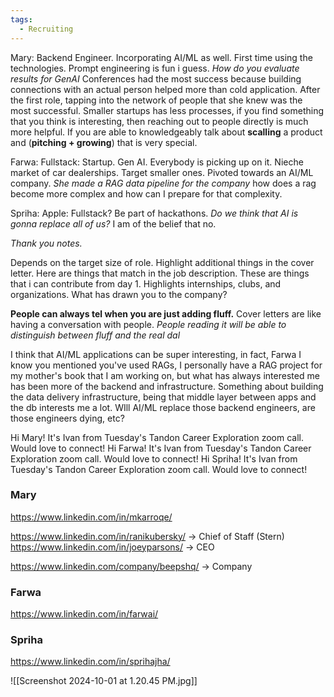 ```yaml
---
tags:
  - Recruiting
---
```

Mary: Backend Engineer. Incorporating AI/ML as well. First time using the technologies. Prompt 
engineering is fun i guess. *How do you evaluate results for GenAI* 
Conferences had the most success because building connections with an actual person helped more than cold application. After the first role, tapping into the network of people that she knew was the most successful.
Smaller startups has less processes, if you find something that you think is interesting, then reaching out to people directly is much more helpful.
If you are able to knowledgeably talk about **scalling** a product and (**pitching + growing**) that is very special.


Farwa: Fullstack: Startup. Gen AI. Everybody is picking up on it. Nieche market of car dealerships. Target smaller ones. Pivoted towards an AI/ML company. 
*She made a RAG data pipeline for the company* how does a rag become more complex and how can I prepare for that complexity.

Spriha: Apple: Fullstack?
Be part of hackathons.
*Do we think that AI is gonna replace all of us?* I am of the belief that no.

*Thank you notes.*

Depends on the target size of role. Highlight additional things in the cover letter.
Here are things that match in the job description.
These are things that i can contribute from day 1. 
Highlights internships, clubs, and organizations.
What has drawn you to the company?

**People can always tel when you are just adding fluff.** 
Cover letters are like having a conversation with people. *People reading it will be able to distinguish between fluff and the real dal*

I think that AI/ML applications can be super interesting, in fact, Farwa I know you mentioned you've used RAGs, I personally have a RAG project for my mother's book that I am working on, but what has always interested me has been more of the backend and infrastructure. Something about building the data delivery infrastructure, being that middle layer between apps and the db interests me a lot. WIll AI/ML replace those backend engineers, are those engineers dying, etc?

Hi Mary! It's Ivan from Tuesday's Tandon Career Exploration zoom call. Would love to connect!
Hi Farwa! It's Ivan from Tuesday's Tandon Career Exploration zoom call. Would love to connect!
Hi Spriha! It's Ivan from Tuesday's Tandon Career Exploration zoom call. Would love to connect!
### Mary
https://www.linkedin.com/in/mkarroqe/

https://www.linkedin.com/in/ranikubersky/ -> Chief of Staff (Stern)
https://www.linkedin.com/in/joeyparsons/ -> CEO 

https://www.linkedin.com/company/beepshq/ -> Company
### Farwa
https://www.linkedin.com/in/farwai/

### Spriha
https://www.linkedin.com/in/sprihajha/

![[Screenshot 2024-10-01 at 1.20.45 PM.jpg]]